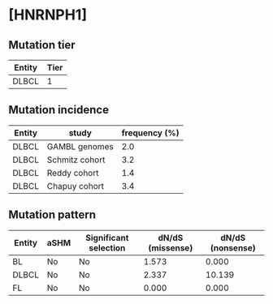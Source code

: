 # [HNRNPH1]

## Mutation tier

|Entity|Tier|
|------|----|
|DLBCL |1   |

## Mutation incidence

|Entity|study         |frequency (%)|
|------|--------------|-------------|
|DLBCL |GAMBL genomes |2.0          |
|DLBCL |Schmitz cohort|3.2          |
|DLBCL |Reddy cohort  |1.4          |
|DLBCL |Chapuy cohort |3.4          |

## Mutation pattern

|Entity|aSHM|Significant selection|dN/dS (missense)|dN/dS (nonsense)|
|------|----|---------------------|----------------|----------------|
|BL    |No  |No                   |1.573           | 0.000          |
|DLBCL |No  |No                   |2.337           |10.139          |
|FL    |No  |No                   |0.000           | 0.000          |


